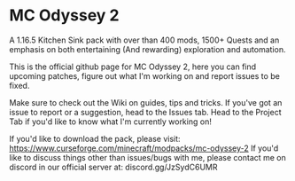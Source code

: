 # MC Odyssey 2

A 1.16.5 Kitchen Sink pack with over than 400 mods, 1500+ Quests and an emphasis on both entertaining (And rewarding) exploration and automation.

This is the official github page for MC Odyssey 2, here you can find upcoming patches, figure out what I'm working on and report issues to be fixed. 

Make sure to check out the Wiki on guides, tips and tricks.
If you've got an issue to report or a suggestion, head to the Issues tab.
Head to the Project Tab if you'd like to know what I'm currently working on!

If you'd like to download the pack, please visit: https://www.curseforge.com/minecraft/modpacks/mc-odyssey-2
If you'd like to discuss things other than issues/bugs with me, please contact me on discord in our official server at: discord.gg/JzSydC6UMR

